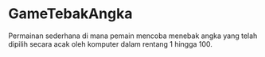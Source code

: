 # GameTebakAngka
Permainan sederhana di mana pemain mencoba menebak angka yang telah dipilih secara acak oleh komputer dalam rentang 1 hingga 100.
